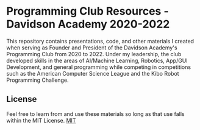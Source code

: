 # Programming Club Resources - Davidson Academy 2020-2022

This repository contains presentations, code, and other materials I created when serving as Founder and President of the Davidson Academy's Programming Club from 2020 to 2022. Under my leadership, the club developed skills in the areas of AI/Machine Learning, Robotics, App/GUI Development, and general programming while competing in competitions such as the American Computer Science League and the Kibo Robot Programming Challenge. 

## License

Feel free to learn from and use these materials so long as that use falls within the MIT License. 
[MIT](https://choosealicense.com/licenses/mit/)

